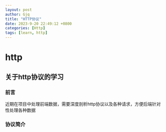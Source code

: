```yaml
---
layout: post
author: Gjq
title: "HTTP协议"
date: 2023-9-20 22:49:12 +0800
categories: [Http]
tags: [learn, http]
---
```


# http

## 关于http协议的学习

### 前言

近期在项目中处理前端数据，需要深度剖析http协议以及各种请求，方便后端针对性处理各种数据

### 协议简介
